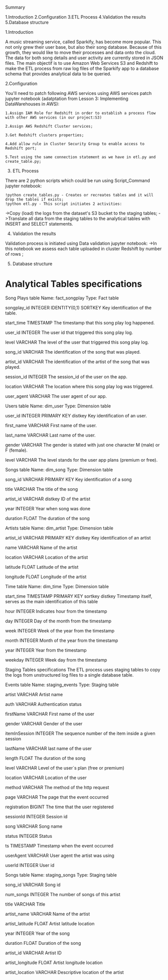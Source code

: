 Summary

1.Introduction
2.Configuration
3.ETL Process
4.Validation the results
5.Database structure


1.Introduction

A music streaming service, called Sparkify, has become more popular. This not only grew their user base, but also their song database. Because of this growth, they would like to move their processes and data onto the cloud. The data for both song details and user activity are currently stored in JSON files.
The main objectif is to use Amazon Web Services S3 and Redshift to make the ETL process from raw log files of the Sparkify app to a database schema that provides analytical data to be queried.

2.Configuration

You'll need to patch following AWS services using AWS services patch jupyter notebook (adatptation from Lesson 3: Implementing DataWarehouses in AWS):

    1.Assign IAM Role for Redshift in order to establish a process flow with other AWS services (in our project:S3) 
    
    2.Assign AWS Redshift Cluster services;
    
    3.Get Redshift clusters properties;
    
    4.Add allow rule in Cluster Security Group to enable access to Redshift port;
    
    5.Test using the same connection statement as we have in etl.py and create_table.py;
    
3. ETL Process

There are 2 python scripts which could be run using Script_Command jupyter notebook:

    !python create_tables.py - Creates or recreates tables and it will drop the tables if exists;
    !python etl.py - This script initiates 2 activities:
    
  ->Copy (load) the logs from the dataset's S3 bucket to the staging tables;
  ->Translate all data from the staging tables to the analytical tables with INSERT and SELECT statements.

4. Validation the results

Validation process is initiated using Data validation jupyter notebook:
    ->In this notebook we assess each table uploaded in cluster Redshift by number of rows ;
 

 
5. Database structure

# Analytical Tables specifications

Song Plays table
  Name: fact_songplay
  Type: Fact table
  
songplay_id INTEGER IDENTITY(0,1) SORTKEY  Key identification of the table.

start_time  TIMESTAMP                      The timestamp that this song play log happened.

user_id     INTEGER                        The user id that triggered this song play log.

level       VARCHAR                        The level of the user that triggered this song play log.

song_id     VARCHAR                        The identification of the song that was played.

artist_id   VARCHAR                        The identification of the artist of the song that was played.

session_id  INTEGER                        The session_id of the user on the app.

location    VARCHAR                        The location where this song play log was triggered.

user_agent  VARCHAR                        The user agent of our app.


Users table
  Name: dim_user
  Type: Dimension table
  
user_id INTEGER PRIMARY KEY distkey  Key identification of an user.

first_name      VARCHAR              First name of the user.

last_name       VARCHAR              Last name of the user.

gender          VARCHAR              The gender is stated with just one character M (male) or F (female).

level           VARCHAR              The level stands for the user app plans (premium or free).


Songs table
  Name: dim_song
  Type: Dimension table
  
  
song_id     VARCHAR PRIMARY KEY  Key identification of a song

title       VARCHAR              The title of the song

artist_id   VARCHAR distkey      ID of the artist

year        INTEGER              Year when song was done

duration    FLOAT                The duration of the song
 
 
 
Artists table
  Name: dim_artist
  Type: Dimension table
 
 
artist_id          VARCHAR PRIMARY KEY distkey Key identification of an artist

name               VARCHAR                     Name of the artist

location           VARCHAR                     Location of the artist

latitude           FLOAT                       Latitude of the artist

longitude          FLOAT                       Longitude of the artist



Time table
  Name: dim_time
  Type: Dimension table

start_time    TIMESTAMP PRIMARY KEY sortkey distkey  Timestamp itself, serves as the main identification of this table

hour          INTEGER                                Indicates hour from the timestamp

day           INTEGER                                Day of the month from the timestamp

week          INTEGER                                Week of the year from the timestamp

month         INTEGER                                Month of the year from the timestamp

year          INTEGER                                Year from the timestamp

weekday       INTEGER                                Week day from the timestamp



Staging Tables specifications
The ETL process uses staging tables to copy the logs from unstructured log files to a single database table.


Events table
  Name: staging_events
  Type: Staging table

artist          VARCHAR   Artist name

auth            VARCHAR   Authentication status

firstName       VARCHAR   First name of the user

gender          VARCHAR   Gender of the user

itemInSession   INTEGER   The sequence number of the item inside a given session

lastName        VARCHAR   last name of the user

length          FLOAT     The duration of the song

level           VARCHAR   Level of the user´s plan (free or premium)

location        VARCHAR   Location of the user

method          VARCHAR   The method of the http request

page            VARCHAR   The page that the event occurred

registration    BIGINT    The time that the user registered

sessionId       INTEGER   Session id

song            VARCHAR   Song name

status          INTEGER   Status

ts              TIMESTAMP Timestamp when the event occurred

userAgent       VARCHAR   User agent the artist was using

userId          INTEGER   User id


Songs table
  Name: staging_songs
  Type: Staging table

song_id            VARCHAR  Song id

num_songs          INTEGER  The number of songs of this artist

title              VARCHAR  Title

artist_name        VARCHAR  Name of the artist

artist_latitude    FLOAT    Artist latitude location

year               INTEGER  Year of the song

duration           FLOAT    Duration of the song

artist_id          VARCHAR  Artist ID

artist_longitude   FLOAT    Artist longitude location

artist_location    VARCHAR  Descriptive location of the artist
